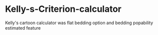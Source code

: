 # Kelly-s-Criterion-calculator
Kelly's cartoon calculator was flat bedding option and bedding popability estimated feature
